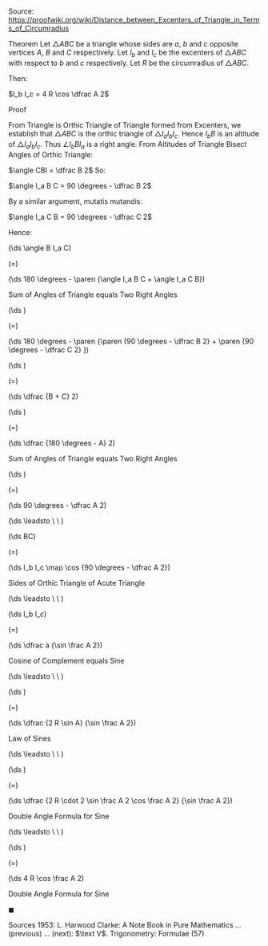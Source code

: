 # 

Source: https://proofwiki.org/wiki/Distance_between_Excenters_of_Triangle_in_Terms_of_Circumradius

Theorem
Let $\triangle ABC$ be a triangle whose sides are $a$, $b$ and $c$ opposite vertices $A$, $B$ and $C$ respectively.
Let $I_b$ and $I_c$ be the excenters of $\triangle ABC$ with respect to $b$ and $c$ respectively.
Let $R$ be the circumradius of $\triangle ABC$.

Then:

$I_b I_c = 4 R \cos \dfrac A 2$


Proof

From Triangle is Orthic Triangle of Triangle formed from Excenters, we establish that $\triangle ABC$ is the orthic triangle of $\triangle I_a I_b I_c$.
Hence $I_b B$ is an altitude of $\triangle I_a I_b I_c$.
Thus $\angle I_b B I_a$ is a right angle.
From Altitudes of Triangle Bisect Angles of Orthic Triangle:

$\angle CBI = \dfrac B 2$
So:

$\angle I_a B C = 90 \degrees - \dfrac B 2$

By a similar argument, mutatis mutandis:

$\angle I_a C B = 90 \degrees - \dfrac C 2$

Hence:














\(\ds \angle B I_a C\)

\(=\)







\(\ds 180 \degrees - \paren {\angle I_a B C + \angle I_a C B}\)





Sum of Angles of Triangle equals Two Right Angles














\(\ds \)

\(=\)







\(\ds 180 \degrees - \paren {\paren {90 \degrees - \dfrac B 2} + \paren {90 \degrees - \dfrac C 2} }\)




















\(\ds \)

\(=\)







\(\ds \dfrac {B + C} 2\)




















\(\ds \)

\(=\)







\(\ds \dfrac {180 \degrees - A} 2\)





Sum of Angles of Triangle equals Two Right Angles














\(\ds \)

\(=\)







\(\ds 90 \degrees - \dfrac A 2\)














\(\ds \leadsto \ \ \)





\(\ds BC\)

\(=\)







\(\ds I_b I_c \map \cos {90 \degrees - \dfrac A 2}\)





Sides of Orthic Triangle of Acute Triangle








\(\ds \leadsto \ \ \)





\(\ds I_b I_c\)

\(=\)







\(\ds \dfrac a {\sin \frac A 2}\)





Cosine of Complement equals Sine








\(\ds \leadsto \ \ \)





\(\ds \)

\(=\)







\(\ds \dfrac {2 R \sin A} {\sin \frac A 2}\)





Law of Sines








\(\ds \leadsto \ \ \)





\(\ds \)

\(=\)







\(\ds \dfrac {2 R \cdot 2 \sin \frac A 2 \cos \frac A 2} {\sin \frac A 2}\)





Double Angle Formula for Sine








\(\ds \leadsto \ \ \)





\(\ds \)

\(=\)







\(\ds 4 R \cos \frac A 2\)





Double Angle Formula for Sine



$\blacksquare$


Sources
1953: L. Harwood Clarke: A Note Book in Pure Mathematics ... (previous) ... (next): $\text V$. Trigonometry: Formulae $(57)$




